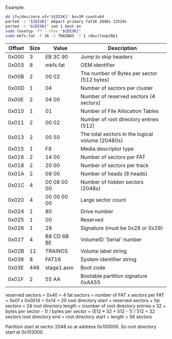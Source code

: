 Example:
```bash
dd if=/dev/zero of="${DISK}" bs=1M count=64
parted -s "${DISK}" mkpart primary fat16 2048s 22528s
parted -s "${DISK}" set 1 boot on
sudo losetup -Pf --show "${DISK}"
sudo mkfs.fat -F 16 -n TRAINOS -f 1 /dev/loop10p1

```

| Offset | Size | Value       | Description                                      |
|--------|------|-------------|--------------------------------------------------|
|  0x000 |    3 |    EB 3C 90 | Jump to skip headers                             |
|  0x003 |    8 |    mkfs.fat | OEM identifier                                   |
|  0x00B |    2 |       00 02 | The number of Bytes per sector (512 bytes)       |
|  0x00D |    1 |          04 | Number of sectors per cluster                    |
|  0x00E |    2 |       04 00 | Number of reserved sectors (4 sectors)           | 
|  0x010 |	  1	|          01 | Number of File Allocation Tables                 |
|  0x011 |    2	|       00 02 | Number of root directory entries (512)           |
|  0x013 |    2	|       00 50 | The total sectors in the logical volume (20480s) |
|  0x015 |    1	|          F8 | Media descriptor type                            |
|  0x016 |    2	|       14 00 | Number of sectors per FAT                        |
|  0x018 |    2	|       20 00 | Number of sectors per track                      |
|  0x01A |    2	|       08 00 | Number of heads (8 heads)                        |
|  0x01C |    4	| 00 08 00 00 | Number of hidden sectors (2048s)                 |
|  0x020 |    4	| 00 00 00 00 | Large sector count                               |
|  0x024 |    1	|          80 | Drive number                                     |
|  0x025 |    1	|          00 | Reserved                                         |
|  0x026 |    1	|          29 | Signature (must be 0x28 or 0x29)                 |
|  0x027 |    4	| B8 CD 6B BE | VolumeID 'Serial' number                         |
|  0x02B |   11 |     TRAINOS | Volume label string                              |
|  0x036 |    8	|       FAT16 | System identifier string                         |
|  0x03E |  448 |  stage1.asm |	Boot code                                        | 
|  0x01F |    2 | 	    55 AA | Bootable partition signature 0xAA55              |

reserved sectors = 0x40 = 4
fat sectors = number of FAT x sectors per FAT = 0x01 x 0x0014 = 0x14 = 20
root directory start = reserved sectors + fat sectors = 24
root directory length = (number of root directory entries x 32 + bytes per sector - 1) / bytes per sector = (512 * 32 + 512 - 1) / 512 = 32 sectors
root directory end = root directory start + length = 56 sectors

Partition start at sector 2048 so at address 0x100000. So root directory start at 0x103000.

